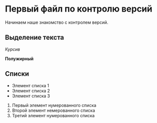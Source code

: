 # Первый файл по контролю версий

Начинаем наше знакомство с контролем версий.

## Выделение текста

*Курсив*

**Полужирный**

## Списки

* Элемент списка 1
* Элемент списка 2
* Элемент списка 3

1. Первый элемент нумерованного списка
2. Второй элемент немерованного списка
3. Третий элемент нумерованного списка

